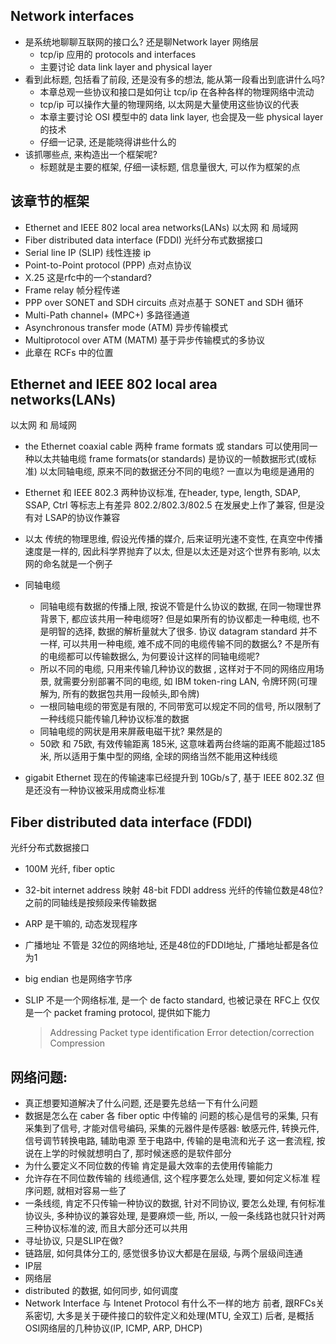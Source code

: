
## Network interfaces

- 是系统地聊聊互联网的接口么?  还是聊Network layer 网络层
    * tcp/ip 应用的 protocols and interfaces
    * 主要讨论 data link layer and physical layer
- 看到此标题, 包括看了前段, 还是没有多的想法, 能从第一段看出到底讲什么吗?
    * 本章总观一些协议和接口是如何让 tcp/ip 在各种各样的物理网络中流动
    * tcp/ip 可以操作大量的物理网络, 以太网是大量使用这些协议的代表
    * 本章主要讨论 OSI 模型中的 data link layer, 也会提及一些 physical layer的技术
    * 仔细一记录, 还是能晓得讲些什么的
- 该抓哪些点, 来构造出一个框架呢?
    * 标题就是主要的框架, 仔细一读标题, 信息量很大, 可以作为框架的点

## 该章节的框架
- Ethernet and IEEE 802 local area networks(LANs)
    以太网 和 局域网
- Fiber distributed data interface (FDDI)
    光纤分布式数据接口
- Serial line IP (SLIP)
    线性连接 ip
- Point-to-Point protocol (PPP)
    点对点协议
- X.25
    这是rfc中的一个standard?
- Frame relay
    帧分程传递
- PPP over SONET and SDH circuits
    点对点基于 SONET and SDH 循环
- Multi-Path channel+ (MPC+)
    多路径通道
- Asynchronous transfer mode (ATM)
    异步传输模式
- Multiprotocol over ATM (MATM)
    基于异步传输模式的多协议
- 此章在 RCFs 中的位置

## Ethernet and IEEE 802 local area networks(LANs)
以太网 和 局域网
- the Ethernet coaxial cable
    两种 frame formats 或 standars 可以使用同一种以太共轴电缆
    frame formats(or standards) 是协议的一帧数据形式(或标准)
    以太同轴电缆, 原来不同的数据还分不同的电缆? 一直以为电缆是通用的
- Ethernet 和 IEEE 802.3
    两种协议标准, 在header, type, length, SDAP, SSAP, Ctrl 等标志上有差异
    802.2/802.3/802.5 在发展史上作了兼容, 但是没有对 LSAP的协议作兼容

- 以太
    传统的物理思维, 假设光传播的媒介, 后来证明光速不变性, 在真空中传播速度是一样的, 因此科学界抛弃了以太, 但是以太还是对这个世界有影响, 以太网的命名就是一个例子

- 同轴电缆
    * 同轴电缆有数据的传播上限,  按说不管是什么协议的数据, 在同一物理世界背景下, 都应该共用一种电缆呀?  但是如果所有的协议都走一种电缆, 也不是明智的选择, 数据的解析量就大了很多.  协议 datagram standard 并不一样, 可以共用一种电缆, 难不成不同的电缆传输不同的数据么? 不是所有的电缆都可以传输数据么, 为何要设计这样的同轴电缆呢?
    * 所以不同的电缆, 只用来传输几种协议的数据 , 这样对于不同的网络应用场景, 就需要分别部署不同的电缆, 如 IBM token-ring LAN, 令牌环网(可理解为, 所有的数据包共用一段帧头,即令牌)
    * 一根同轴电缆的带宽是有限的, 不同带宽可以规定不同的信号, 所以限制了一种线缆只能传输几种协议标准的数据
    * 同轴电缆的网状是用来屏蔽电磁干扰? 
        果然是的
    * 50欧 和 75欧, 有效传输距离 185米, 这意味着两台终端的距离不能超过185米, 所以适用于集中型的网络, 全球的网络当然不能用这种线缆
- gigabit Ethernet
    现在的传输速率已经提升到 10Gb/s了, 基于 IEEE 802.3Z 但是还没有一种协议被采用成商业标准

##  Fiber distributed data interface (FDDI)
光纤分布式数据接口
- 100M 光纤, fiber optic
- 32-bit internet address 映射 48-bit FDDI address
    光纤的传输位数是48位? 之前的同轴线是按频段来传输数据
- ARP 是干嘛的, 动态发现程序
- 广播地址
    不管是 32位的网络地址, 还是48位的FDDI地址, 广播地址都是各位为1
- big endian 也是网络字节序

- SLIP 不是一个网络标准,  是一个 de facto standard, 也被记录在 RFC上
仅仅是一个 packet framing protocol, 提供如下能力
    > Addressing
    > Packet type identification
    > Error detection/correction
    > Compression

## 网络问题:
- 真正想要知道解决了什么问题, 还是要先总结一下有什么问题
- 数据是怎么在 caber 各 fiber optic 中传输的
    问题的核心是信号的采集, 只有采集到了信号, 才能对信号编码, 采集的元器件是传感器: 敏感元件, 转换元件, 信号调节转换电路, 辅助电源
    至于电路中, 传输的是电流和光子
    这一套流程, 按说在上学的时候就想明白了, 那时候迷惑的是软件部分
- 为什么要定义不同位数的传输
    肯定是最大效率的去使用传输能力
- 允许存在不同位数传输的 线缆通信, 这个程序要怎么处理, 要如何定义标准
    程序问题, 就相对容易一些了
- 一条线缆, 肯定不只传输一种协议的数据, 针对不同协议, 要怎么处理, 有何标准
    协议头, 多种协议的兼容处理, 是要麻烦一些, 所以, 一般一条线路也就只针对两三种协议标准的波, 而且大部分还可以共用
- 寻址协议, 只是SLIP在做?
- 链路层, 如何具体分工的, 感觉很多协议大都是在层级, 与两个层级间连通
- IP层
- 网络层
- distributed 的数据, 如何同步, 如何调度
- Network Interface 与 Intenet Protocol 有什么不一样的地方
    前者, 跟RFCs关系密切, 大多是关于硬件接口的软件定义和处理(MTU, 全双工)
    后者, 是概括OSI网络层的几种协议(IP, ICMP, ARP, DHCP)

